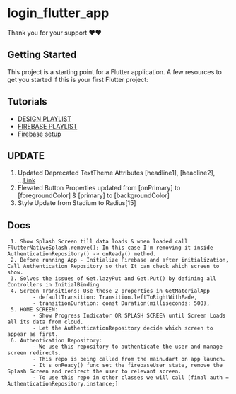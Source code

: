 # login_flutter_app

Thank you for your support ❤️❤️

## Getting Started

This project is a starting point for a Flutter application.
A few resources to get you started if this is your first Flutter project:

## Tutorials
- [DESIGN PLAYLIST](https://www.youtube.com/playlist?list=PL5jb9EteFAODpfNJu8U2CMqKFp4NaXlto)
- [FIREBASE PLAYLIST](https://www.youtube.com/playlist?list=PL5jb9EteFAOC9V6ZHAIg3ycLtjURdVxUH)
- [Firebase setup](https://www.youtube.com/watch?v=fxDusoMcWj8)



## UPDATE
  1. Updated Deprecated TextTheme Attributes  [headline1], [headline2], ...[Link](https://codingwitht.com/how-to-use-theme-in-flutter-light-dark-theme)
  2. Elevated Button Properties updated from [onPrimary] to [foregroundColor] & [primary] to [backgroundColor]
  3. Style Update from Stadium to Radius[15]



## Docs
     1. Show Splash Screen till data loads & when loaded call FlutterNativeSplash.remove(); In this case I'm removing it inside AuthenticationRepository() -> onReady() method.
     2. Before running App - Initialize Firebase and after initialization, Call Authentication Repository so that It can check which screen to show.
     3. Solves the issues of Get.lazyPut and Get.Put() by defining all Controllers in InitialBinding
     4. Screen Transitions: Use these 2 properties in GetMaterialApp
            - defaultTransition: Transition.leftToRightWithFade,
            - transitionDuration: const Duration(milliseconds: 500),
     5. HOME SCREEN:
            - Show Progress Indicator OR SPLASH SCREEN until Screen Loads all its data from cloud.
            - Let the AuthenticationRepository decide which screen to appear as first.
     6. Authentication Repository:
            - We use this repository to authenticate the user and manage screen redirects.
            - This repo is being called from the main.dart on app launch.
            - It's onReady() func set the firebaseUser state, remove the Splash Screen and redirect the user to relevant screen.
            - To use this repo in other classes we will call [final auth = AuthenticationRepository.instance;]
